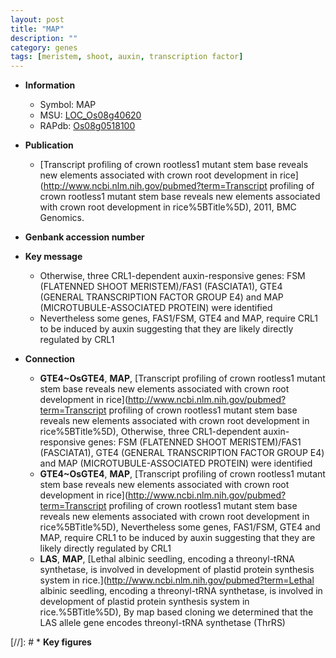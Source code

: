 ```yaml
---
layout: post
title: "MAP"
description: ""
category: genes
tags: [meristem, shoot, auxin, transcription factor]
---
```


* **Information**  
    + Symbol: MAP  
    + MSU: [LOC_Os08g40620](http://rice.plantbiology.msu.edu/cgi-bin/ORF_infopage.cgi?orf=LOC_Os08g40620)  
    + RAPdb: [Os08g0518100](http://rapdb.dna.affrc.go.jp/viewer/gbrowse_details/irgsp1?name=Os08g0518100)  

* **Publication**  
    + [Transcript profiling of crown rootless1 mutant stem base reveals new elements associated with crown root development in rice](http://www.ncbi.nlm.nih.gov/pubmed?term=Transcript profiling of crown rootless1 mutant stem base reveals new elements associated with crown root development in rice%5BTitle%5D), 2011, BMC Genomics.

* **Genbank accession number**  

* **Key message**  
    + Otherwise, three CRL1-dependent auxin-responsive genes: FSM (FLATENNED SHOOT MERISTEM)/FAS1 (FASCIATA1), GTE4 (GENERAL TRANSCRIPTION FACTOR GROUP E4) and MAP (MICROTUBULE-ASSOCIATED PROTEIN) were identified
    + Nevertheless some genes, FAS1/FSM, GTE4 and MAP, require CRL1 to be induced by auxin suggesting that they are likely directly regulated by CRL1

* **Connection**  
    + __GTE4~OsGTE4__, __MAP__, [Transcript profiling of crown rootless1 mutant stem base reveals new elements associated with crown root development in rice](http://www.ncbi.nlm.nih.gov/pubmed?term=Transcript profiling of crown rootless1 mutant stem base reveals new elements associated with crown root development in rice%5BTitle%5D), Otherwise, three CRL1-dependent auxin-responsive genes: FSM (FLATENNED SHOOT MERISTEM)/FAS1 (FASCIATA1), GTE4 (GENERAL TRANSCRIPTION FACTOR GROUP E4) and MAP (MICROTUBULE-ASSOCIATED PROTEIN) were identified
    + __GTE4~OsGTE4__, __MAP__, [Transcript profiling of crown rootless1 mutant stem base reveals new elements associated with crown root development in rice](http://www.ncbi.nlm.nih.gov/pubmed?term=Transcript profiling of crown rootless1 mutant stem base reveals new elements associated with crown root development in rice%5BTitle%5D), Nevertheless some genes, FAS1/FSM, GTE4 and MAP, require CRL1 to be induced by auxin suggesting that they are likely directly regulated by CRL1
    + __LAS__, __MAP__, [Lethal albinic seedling, encoding a threonyl-tRNA synthetase, is involved in development of plastid protein synthesis system in rice.](http://www.ncbi.nlm.nih.gov/pubmed?term=Lethal albinic seedling, encoding a threonyl-tRNA synthetase, is involved in development of plastid protein synthesis system in rice.%5BTitle%5D),  By map based cloning we determined that the LAS allele gene encodes threonyl-tRNA synthetase (ThrRS)

[//]: # * **Key figures**  


